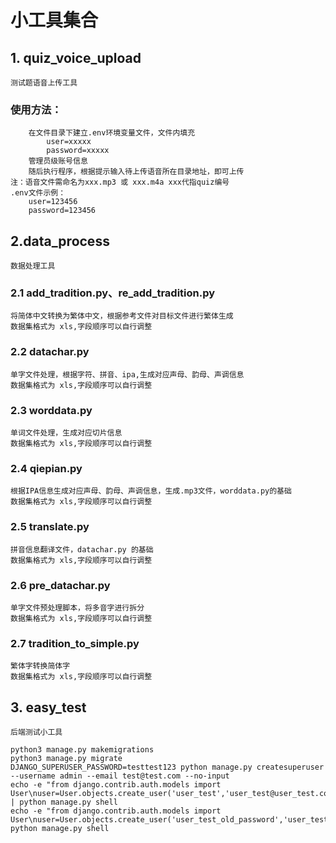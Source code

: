 #   小工具集合
##  1. quiz_voice_upload

    测试题语音上传工具

### 使用方法：
        在文件目录下建立.env环境变量文件，文件内填充
            user=xxxxx
            password=xxxxx
        管理员级账号信息
        随后执行程序，根据提示输入待上传语音所在目录地址，即可上传
    注：语音文件需命名为xxx.mp3 或 xxx.m4a xxx代指quiz编号
    .env文件示例：
        user=123456
        password=123456
##  2.data_process

    数据处理工具
### 2.1 add_tradition.py、re_add_tradition.py
    将简体中文转换为繁体中文，根据参考文件对目标文件进行繁体生成
    数据集格式为 xls,字段顺序可以自行调整

### 2.2 datachar.py
    单字文件处理，根据字符、拼音、ipa,生成对应声母、韵母、声调信息
    数据集格式为 xls,字段顺序可以自行调整

### 2.3 worddata.py
    单词文件处理，生成对应切片信息
    数据集格式为 xls,字段顺序可以自行调整

### 2.4 qiepian.py
    根据IPA信息生成对应声母、韵母、声调信息，生成.mp3文件，worddata.py的基础
    数据集格式为 xls,字段顺序可以自行调整

### 2.5 translate.py
    拼音信息翻译文件，datachar.py 的基础
    数据集格式为 xls,字段顺序可以自行调整

### 2.6 pre_datachar.py
    单字文件预处理脚本，将多音字进行拆分
    数据集格式为 xls,字段顺序可以自行调整

### 2.7 tradition_to_simple.py
    繁体字转换简体字
    数据集格式为 xls,字段顺序可以自行调整

##  3. easy_test

    后端测试小工具
    
    python3 manage.py makemigrations
    python3 manage.py migrate
    DJANGO_SUPERUSER_PASSWORD=testtest123 python manage.py createsuperuser --username admin --email test@test.com --no-input
    echo -e "from django.contrib.auth.models import User\nuser=User.objects.create_user('user_test','user_test@user_test.com','123456')\nuser.set_password('123456')\nuser.save()\nexit()" | python manage.py shell
    echo -e "from django.contrib.auth.models import User\nuser=User.objects.create_user('user_test_old_password','user_test_old_password@user_test_old_password.com','12')\nuser.set_password('12')\nuser.save()\nexit()"| python manage.py shell
